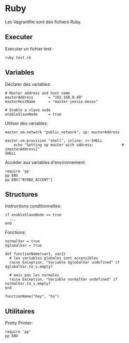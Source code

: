# Ruby

Les Vagrantfile sont des fichiers Ruby.

## Executer 

Executer un fichier test:

    ruby test.rb  

## Variables

Déclarer des variables:

    # Master address and host name
    masterAddress       = "192.168.0.40"
    masterHostName      = "master-jessie.mesos"
    
    # Enable a slave node
    enableSlaveNode     = true
      
Utiliser des variables:

    master.vm.network "public_network", ip: masterAddress
    
    master.vm.provision "shell", inline: <<-SHELL
        echo "Setting up master with address:             #{masterAddress}"    
    SHELL
    
Accéder aux variables d'environnement:

    require 'pp'
    pp ENV
    pp ENV["BYOBU_ACCENT"]    
    
## Structures    
    
Instructions conditionnelles:

    if enableSlaveNode == true
      ...
    end
    
Fonctions:

    normalVar = true
    $globalVar = true
    
    def functionName(var1, var2)
      # les variables globales sont accessibles
      raise Exception, "Variable $globalVar undefined" if $globalVar.to_s.empty?
      
      # mais pas les normales
      raise Exception, "Variable normalVar undefined" if normalVar.to_s.empty?
    end
    
    functionName("hey", "ho")
    
## Utilitaires

Pretty Printer:

    require 'pp'
    pp ENV